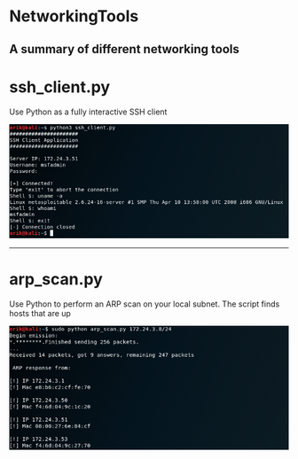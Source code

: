 # NetworkingTools
A summary of different networking tools
---------------------------------

# ssh_client.py

Use Python as a fully interactive SSH client

![Screenshot](ssh_client.PNG)


----------------------------------

# arp_scan.py

Use Python to perform an ARP scan on your local subnet. The script finds hosts that are up

![Screenshot](arp_scan.PNG)

